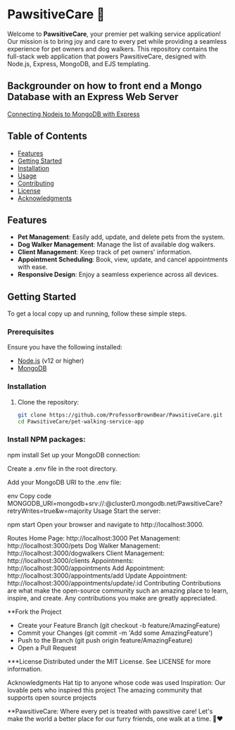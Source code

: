 # PawsitiveCare 🐾

Welcome to **PawsitiveCare**, your premier pet walking service application! Our mission is to bring joy and care to every pet while providing a seamless experience for pet owners and dog walkers. This repository contains the full-stack web application that powers PawsitiveCare, designed with Node.js, Express, MongoDB, and EJS templating.

## Backgrounder on how to front end a Mongo Database with an Express Web Server
[Connecting Nodejs to MongoDB with Express](https://www.perplexity.ai/page/Connecting-Nodejs-to-vEHEEa7yTAOgCqRIXseLrw)

## Table of Contents

- [Features](#features)
- [Getting Started](#getting-started)
- [Installation](#installation)
- [Usage](#usage)
- [Contributing](#contributing)
- [License](#license)
- [Acknowledgments](#acknowledgments)

## Features

- **Pet Management**: Easily add, update, and delete pets from the system.
- **Dog Walker Management**: Manage the list of available dog walkers.
- **Client Management**: Keep track of pet owners' information.
- **Appointment Scheduling**: Book, view, update, and cancel appointments with ease.
- **Responsive Design**: Enjoy a seamless experience across all devices.

## Getting Started

To get a local copy up and running, follow these simple steps.

### Prerequisites

Ensure you have the following installed:

- [Node.js](https://nodejs.org/) (v12 or higher)
- [MongoDB](https://www.mongodb.com/)

### Installation

1. Clone the repository:

   ```bash
   git clone https://github.com/ProfessorBrownBear/PawsitiveCare.git
   cd PawsitiveCare/pet-walking-service-app


### Install NPM packages:

npm install
Set up your MongoDB connection:

Create a .env file in the root directory.

Add your MongoDB URI to the .env file:

env
Copy code
MONGODB_URI=mongodb+srv://<username>:<password>@cluster0.mongodb.net/PawsitiveCare?retryWrites=true&w=majority
Usage
Start the server:


npm start
Open your browser and navigate to http://localhost:3000.

Routes
Home Page: http://localhost:3000
Pet Management: http://localhost:3000/pets
Dog Walker Management: http://localhost:3000/dogwalkers
Client Management: http://localhost:3000/clients
Appointments: http://localhost:3000/appointments
Add Appointment: http://localhost:3000/appointments/add
Update Appointment: http://localhost:3000/appointments/update/:id
Contributing
Contributions are what make the open-source community such an amazing place to learn, inspire, and create. Any contributions you make are greatly appreciated.

**Fork the Project
- Create your Feature Branch (git checkout -b feature/AmazingFeature)
- Commit your Changes (git commit -m 'Add some AmazingFeature')
- Push to the Branch (git push origin feature/AmazingFeature)
- Open a Pull Request

  
***License
Distributed under the MIT License. See LICENSE for more information.

Acknowledgments
Hat tip to anyone whose code was used
Inspiration: Our lovable pets who inspired this project
The amazing community that supports open source projects

**PawsitiveCare: Where every pet is treated with pawsitive care! Let's make the world a better place for our furry friends, one walk at a time. 🐶❤️
